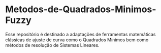 # Metodos-de-Quadrados-Minimos-Fuzzy
Esse repositório é destinado a adaptações de ferramentas matemáticas clássicas de ajuste de curva como o Quadrados Mínimos bem como métodos de resolução de Sistemas Lineares.
